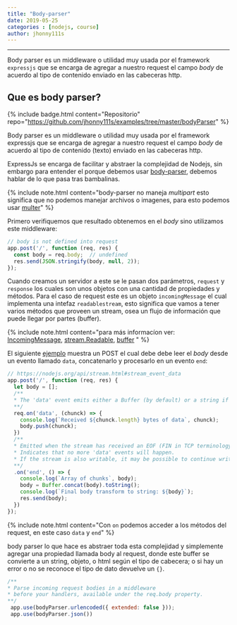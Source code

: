 ```yaml
---
title: "Body-parser"
date: 2019-05-25
categories : [nodejs, course]
author: jhonny111s
---
```


----------------
Body parser es un middleware o utilidad muy usada por el framework `expressjs` que se encarga de agregar a nuestro request el campo *body* de acuerdo al tipo de contenido enviado en las cabeceras http.

## Que es body parser?

{% include badge.html content="Repositorio" repo="https://github.com/jhonny111s/examples/tree/master/bodyParser" %}

Body parser es un middleware o utilidad muy usada por el framework expressjs  que se encarga de agregar a nuestro request el campo *body* de acuerdo al tipo de contenido (texto) enviado en las cabeceras http.

ExpressJs se encarga de facilitar y abstraer la complejidad de Nodejs, sin embargo para entender el porque debemos usar [body-parser](https://www.npmjs.com/package/body-parser), debemos hablar de lo que pasa tras bambalinas.

{% include note.html content="body-parser no maneja *multipart* esto significa que no podemos manejar archivos o imagenes, para esto podemos usar [multer](https://github.com/expressjs/multer#readme)" %}

Primero verifiquemos que resultado obtenemos en el *body*  sino utilizamos este middleware:

~~~javascript
// body is not defined into request
app.post('/', function (req, res) {
  const body = req.body;  // undefined
  res.send(JSON.stringify(body, null, 2));
});
~~~

Cuando creamos un servidor a este se le pasan dos parámetros, `request` y `response` los cuales son unos objetos con una cantidad de propiedades y métodos. Para el caso de request este es un objeto `incomingMessage` el cual implementa una intefaz  `readablestream`, esto significa que vamos a tener varios métodos que proveen un stream, osea un flujo de información que puede llegar por partes (buffer).

{% include note.html content="para más informacíon ver: [IncomingMessage](https://nodejs.org/api/http.html#http_class_http_incomingmessage), [stream.Readable](https://nodejs.org/api/stream.html#stream_class_stream_readable), [buffer](https://nodejs.org/api/buffer.html#buffer_buffer) " %}

El siguiente [ejemplo](https://nodejs.org/en/docs/guides/anatomy-of-an-http-transaction/#request-body) muestra un POST  el cual debe debe leer el *body* desde un evento llamado `data`, concatenarlo y procesarlo en un evento `end`:

~~~javascript
// https://nodejs.org/api/stream.html#stream_event_data
app.post('/', function (req, res) {
  let body = [];
  /**
  * The 'data' event emits either a Buffer (by default) or a string if setEncoding() was used.
  **/
  req.on('data', (chunck) => {
    console.log(`Received ${chunck.length} bytes of data`, chunck);
    body.push(chunck);
  })
  /**
  * Emitted when the stream has received an EOF (FIN in TCP terminology).
  * Indicates that no more 'data' events will happen.
  * If the stream is also writable, it may be possible to continue writing.
  **/
  .on('end', () => {
    console.log(`Array of chunks`, body);
    body = Buffer.concat(body).toString();
    console.log(`Final body transform to string: ${body}`);
    res.send(body);
  })
});
~~~

{% include note.html content="Con `on` podemos acceder a los métodos del request, en este caso `data` y `end`" %}


body parser lo que hace es abstraer toda esta complejidad y simplemente agregar una propiedad llamada body al request, donde este buffer se convierte a un string, objeto, o html según el tipo de cabecera; o si hay un error o no se reconoce el tipo de dato devuelve un `{}`.

~~~javascript
/**
* Parse incoming request bodies in a middleware
* before your handlers, available under the req.body property.
**/
 app.use(bodyParser.urlencoded({ extended: false }));
 app.use(bodyParser.json())
~~~